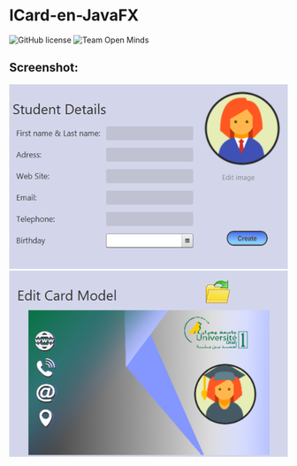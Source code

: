 # ICard-en-JavaFX

![GitHub license](https://img.shields.io/github/license/hero3131/Roll_A_Ball.svg)
![Team Open Minds](https://img.shields.io/badge/Members%20of-Team%20Open%20Minds-blue.svg?color=0099CC)


## Screenshot:

<img src="IHM TP/images/ET ST.PNG" /> 


<img src="IHM TP/images/ET ND 2.PNG" />  
